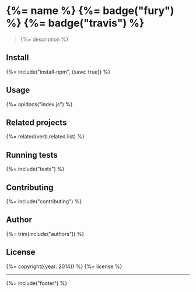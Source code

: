 # {%= name %} {%= badge("fury") %} {%= badge("travis") %}

> {%= description %}

## Install

{%= include("install-npm", {save: true}) %}

## Usage

{%= apidocs("index.js") %}

## Related projects
{%= related(verb.related.list) %}

## Running tests
{%= include("tests") %}

## Contributing
{%= include("contributing") %}

## Author
{%= trim(include("authors")) %}

## License
{%= copyright({year: 2014}) %}
{%= license %}

***

{%= include("footer") %}


[load-helpers]: https://github.com/assemble/load-helpers

